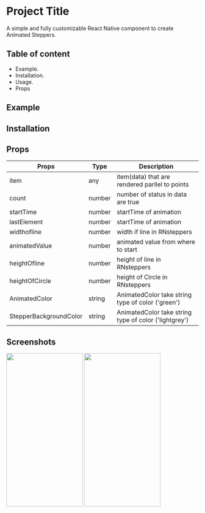 
# Project Title

A simple and fully customizable React Native component to create Animated Steppers.


## Table of content
* Example.  
* Installation.  
* Usage.  
* Props
## Example

## Installation
## Props
| Props | Type | Description |  
| --------- | ------- | ------ |
| item | any | item(data) that are rendered parllel to points|
| count | number | number of status in data are true|
| startTime | number| startTime of animation|
| lastElement | number| startTime of animation|
| widthofline | number| width if line in RNsteppers|
| animatedValue | number| animated value from where to start |
| heightOfline | number| height of line in RNsteppers|
| heightOfCircle | number| height of Circle in RNsteppers|
| AnimatedColor | string| AnimatedColor take string type of color ('green')|
| StepperBackgroundColor | string| AnimatedColor take string type of color ('lightgrey') |

## Screenshots
<!-- intial -->
<img src ="https://user-images.githubusercontent.com/103027059/193245944-539c4aa0-6655-4853-b4bb-63c8c86dfa4e.png" width="200" height ="400"/>
<!-- After  -->
<img src ="https://user-images.githubusercontent.com/103027059/193240401-51028cc0-ee9d-4145-9c5d-7617dfb45abe.png" width="200" height ="400"/>


